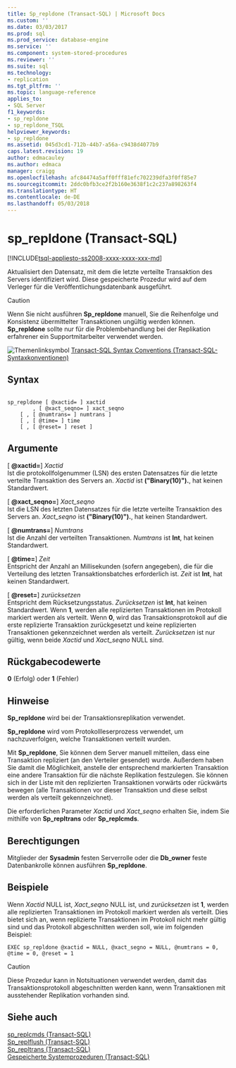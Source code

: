 ```yaml
---
title: Sp_repldone (Transact-SQL) | Microsoft Docs
ms.custom: ''
ms.date: 03/03/2017
ms.prod: sql
ms.prod_service: database-engine
ms.service: ''
ms.component: system-stored-procedures
ms.reviewer: ''
ms.suite: sql
ms.technology:
- replication
ms.tgt_pltfrm: ''
ms.topic: language-reference
applies_to:
- SQL Server
f1_keywords:
- sp_repldone
- sp_repldone_TSQL
helpviewer_keywords:
- sp_repldone
ms.assetid: 045d3cd1-712b-44b7-a56a-c9438d4077b9
caps.latest.revision: 19
author: edmacauley
ms.author: edmaca
manager: craigg
ms.openlocfilehash: afc84474a5aff0fff81efc702239dfa3f0ff85e7
ms.sourcegitcommit: 2ddc0bfb3ce2f2b160e3638f1c2c237a898263f4
ms.translationtype: HT
ms.contentlocale: de-DE
ms.lasthandoff: 05/03/2018
---
```

# <a name="sprepldone-transact-sql"></a>sp_repldone (Transact-SQL)
[!INCLUDE[tsql-appliesto-ss2008-xxxx-xxxx-xxx-md](../../includes/tsql-appliesto-ss2008-xxxx-xxxx-xxx-md.md)]

  Aktualisiert den Datensatz, mit dem die letzte verteilte Transaktion des Servers identifiziert wird. Diese gespeicherte Prozedur wird auf dem Verleger für die Veröffentlichungsdatenbank ausgeführt.  
  
> [!CAUTION]  
>  Wenn Sie nicht ausführen **Sp_repldone** manuell, Sie die Reihenfolge und Konsistenz übermittelter Transaktionen ungültig werden können. **Sp_repldone** sollte nur für die Problembehandlung bei der Replikation erfahrener ein Supportmitarbeiter verwendet werden.  
  
 ![Themenlinksymbol](../../database-engine/configure-windows/media/topic-link.gif "Topic link icon") [Transact-SQL Syntax Conventions (Transact-SQL-Syntaxkonventionen)](../../t-sql/language-elements/transact-sql-syntax-conventions-transact-sql.md)  
  
## <a name="syntax"></a>Syntax  
  
```  
  
sp_repldone [ @xactid= ] xactid   
        , [ @xact_seqno= ] xact_seqno   
    [ , [ @numtrans= ] numtrans ]   
    [ , [ @time= ] time   
    [ , [ @reset= ] reset ]  
```  
  
## <a name="arguments"></a>Argumente  
 [  **@xactid=**] *Xactid*  
 Ist die protokollfolgenummer (LSN) des ersten Datensatzes für die letzte verteilte Transaktion des Servers an. *Xactid* ist **("Binary(10)").**, hat keinen Standardwert.  
  
 [  **@xact_seqno=**] *Xact_seqno*  
 Ist die LSN des letzten Datensatzes für die letzte verteilte Transaktion des Servers an. *Xact_seqno* ist **("Binary(10)").**, hat keinen Standardwert.  
  
 [  **@numtrans=**] *Numtrans*  
 Ist die Anzahl der verteilten Transaktionen. *Numtrans* ist **Int**, hat keinen Standardwert.  
  
 [  **@time=**] *Zeit*  
 Entspricht der Anzahl an Millisekunden (sofern angegeben), die für die Verteilung des letzten Transaktionsbatches erforderlich ist. *Zeit* ist **Int**, hat keinen Standardwert.  
  
 [  **@reset=**] *zurücksetzen*  
 Entspricht dem Rücksetzungsstatus. *Zurücksetzen* ist **Int**, hat keinen Standardwert. Wenn **1**, werden alle replizierten Transaktionen im Protokoll markiert werden als verteilt. Wenn **0**, wird das Transaktionsprotokoll auf die erste replizierte Transaktion zurückgesetzt und keine replizierten Transaktionen gekennzeichnet werden als verteilt. *Zurücksetzen* ist nur gültig, wenn beide *Xactid* und *Xact_seqno* NULL sind.  
  
## <a name="return-code-values"></a>Rückgabecodewerte  
 **0** (Erfolg) oder **1** (Fehler)  
  
## <a name="remarks"></a>Hinweise  
 **Sp_repldone** wird bei der Transaktionsreplikation verwendet.  
  
 **Sp_repldone** wird vom Protokollleserprozess verwendet, um nachzuverfolgen, welche Transaktionen verteilt wurden.  
  
 Mit **Sp_repldone**, Sie können dem Server manuell mitteilen, dass eine Transaktion repliziert (an den Verteiler gesendet) wurde. Außerdem haben Sie damit die Möglichkeit, anstelle der entsprechend markierten Transaktion eine andere Transaktion für die nächste Replikation festzulegen. Sie können sich in der Liste mit den replizierten Transaktionen vorwärts oder rückwärts bewegen (alle Transaktionen vor dieser Transaktion und diese selbst werden als verteilt gekennzeichnet).  
  
 Die erforderlichen Parameter *Xactid* und *Xact_seqno* erhalten Sie, indem Sie mithilfe von **Sp_repltrans** oder **Sp_replcmds**.  
  
## <a name="permissions"></a>Berechtigungen  
 Mitglieder der **Sysadmin** festen Serverrolle oder die **Db_owner** feste Datenbankrolle können ausführen **Sp_repldone**.  
  
## <a name="examples"></a>Beispiele  
 Wenn *Xactid* NULL ist, *Xact_seqno* NULL ist, und *zurücksetzen* ist **1**, werden alle replizierten Transaktionen im Protokoll markiert werden als verteilt. Dies bietet sich an, wenn replizierte Transaktionen im Protokoll nicht mehr gültig sind und das Protokoll abgeschnitten werden soll, wie im folgenden Beispiel:  
  
```  
EXEC sp_repldone @xactid = NULL, @xact_segno = NULL, @numtrans = 0,     @time = 0, @reset = 1  
```  
  
> [!CAUTION]  
>  Diese Prozedur kann in Notsituationen verwendet werden, damit das Transaktionsprotokoll abgeschnitten werden kann, wenn Transaktionen mit ausstehender Replikation vorhanden sind.  
  
## <a name="see-also"></a>Siehe auch  
 [sp_replcmds &#40;Transact-SQL&#41;](../../relational-databases/system-stored-procedures/sp-replcmds-transact-sql.md)   
 [Sp_replflush &#40;Transact-SQL&#41;](../../relational-databases/system-stored-procedures/sp-replflush-transact-sql.md)   
 [Sp_repltrans &#40;Transact-SQL&#41;](../../relational-databases/system-stored-procedures/sp-repltrans-transact-sql.md)   
 [Gespeicherte Systemprozeduren &#40;Transact-SQL&#41;](../../relational-databases/system-stored-procedures/system-stored-procedures-transact-sql.md)  
  
  
